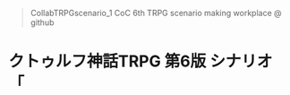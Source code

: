> CollabTRPGscenario_1
> CoC 6th TRPG scenario making workplace @ github

# クトゥルフ神話TRPG 第6版 シナリオ 「<title>」
## 概要

### あらすじ

ここは科学と魔術を研究する都市・エノテラ。
あなたは目を覚ますと都市のベンチに眠っていた。そして、そこに住む1人として生活することになる。
戻れない内はとやかく言うことができないので、魔術適正があるかどうかを確かめるべくまずは機関を通して「[エノテラ指定]魔術学等専門校」へ入学する。
しかしながら、順風な体験の裏では、良からぬ噂が蔓延っているようで………

# 推奨技能

### 必須

### 準必須

### あると良いもの

# あらすじ

# 本文
